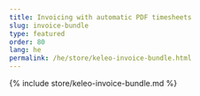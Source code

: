 ```yaml
---
title: Invoicing with automatic PDF timesheets
slug: invoice-bundle
type: featured
order: 80
lang: he
permalink: /he/store/keleo-invoice-bundle.html
---
```


{% include store/keleo-invoice-bundle.md %}
